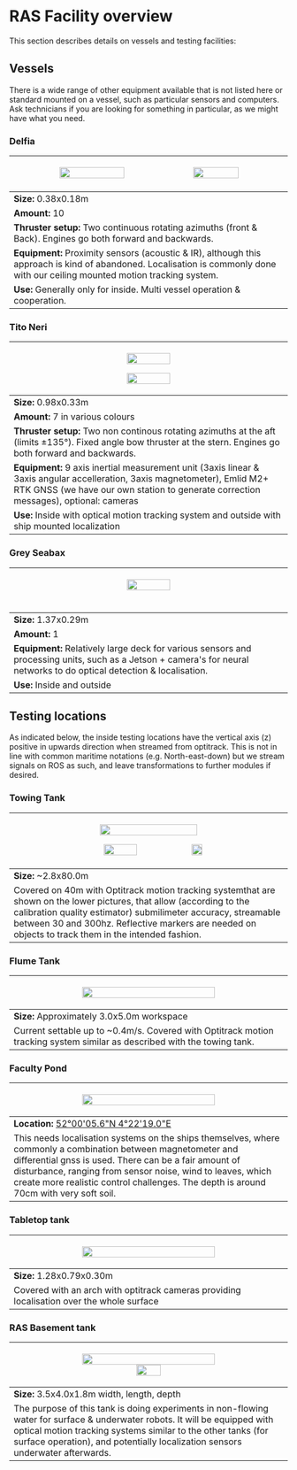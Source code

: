 # RAS Facility overview
This section describes details on vessels and testing facilities:

## Vessels
There is a wide range of other equipment available that is not listed here or standard mounted on a vessel, such as particular sensors and computers. Ask technicians if you are looking for something in particular, as we might have what you need.

### Delfia
|<p width="100%">    <img width="49%" src="https://github.com/user-attachments/assets/b1b71b13-1b0d-491a-bef0-fc4581ee2c0a">     <img width="41%" src="https://github.com/user-attachments/assets/631eea9c-8869-47c8-93d6-970ca0d5c8d7"> </p> |
| ----- | 
|**Size:** 0.38x0.18m |
|**Amount:** 10 |
|**Thruster setup:** Two continuous rotating azimuths (front & Back). Engines go both forward and backwards. |
|**Equipment:** Proximity sensors (acoustic & IR), although this approach is kind of abandoned. Localisation is commonly done with our ceiling mounted motion tracking system. |
|**Use:** Generally only for inside. Multi vessel operation & cooperation. |

### Tito Neri
|<p width="100%">    <img width="40%" src="https://github.com/user-attachments/assets/172630a1-a4b6-4369-8673-a2aea85236c3">  <div>   <img width="40%" src="https://github.com/user-attachments/assets/d7014aff-efcb-446d-b645-e0ff492ca926"> </p> |
| ----- | 
|**Size:** 0.98x0.33m|
|**Amount:** 7 in various colours|
|**Thruster setup:** Two non continous rotating azimuths at the aft (limits ±135°). Fixed angle bow thruster at the stern. Engines go both forward and backwards.|
|**Equipment:** 9 axis inertial measurement unit (3axis linear & 3axis angular accelleration, 3axis magnetometer), Emlid M2+ RTK GNSS (we have our own station to generate correction messages), optional: cameras|
|**Use:** Inside with optical motion tracking system and outside with ship mounted localization|

### Grey Seabax
|<p width="100%">  <img width="40%" src="https://github.com/user-attachments/assets/d95b3ac9-da7f-4ff8-836e-894e27f35974"> </p> <br> |
| ----- | 
|**Size:** 1.37x0.29m|
|**Amount:** 1|
|**Equipment:** Relatively large deck for various sensors and processing units, such as a Jetson + camera's for neural networks to do optical detection & localisation.|
|**Use:** Inside and outside|

## Testing locations
As indicated below, the inside testing locations have the vertical axis (z) positive in upwards direction when streamed from optitrack. This is not in line with common maritime notations (e.g. North-east-down) but we stream signals on ROS as such, and leave transformations to further modules if desired. 

### Towing Tank
|<p align="center" width="100%">    <img width="60%" src="https://github.com/user-attachments/assets/71019d50-c8f0-4bd0-abf3-5c43b71d030d">  </p> <p align="center" width="100%">   <img width="35%" src="https://github.com/user-attachments/assets/1dfc134f-f932-4c5f-9823-1e243df988c5">     <img width="20%" src="https://github.com/user-attachments/assets/d259bd5a-2339-4b35-bb81-894b24559df2"> </p> |
| ----- | 
|**Size:** ~2.8x80.0m|
| Covered on 40m with Optitrack motion tracking systemthat are shown on the lower pictures, that allow (according to the calibration quality estimator) submilimeter accuracy, streamable between 30 and 300hz. Reflective markers are needed on objects to track them in the intended fashion.|

### Flume Tank
|<p align="center" width="100%">    <img width="70%" src="https://github.com/RAS-Delft/ras-documentation-overview/assets/5917472/1d608763-c2a8-4dd7-90b6-39cc9a6998d1"> </p>|
| ----- | 
|**Size:** Approximately 3.0x5.0m workspace|
|Current settable up to ~0.4m/s. Covered with Optitrack motion tracking system similar as described with the towing tank.|

### Faculty Pond
|<p align="center" width="100%">    <img width="70%" src="https://github.com/user-attachments/assets/4e721890-a07b-4a14-95a0-dd865d5f529c"> </p>|
| ----- | 
|**Location:** [52°00'05.6"N 4°22'19.0"E](https://www.google.com/maps/place/52%C2%B000'05.6%22N+4%C2%B022'19.0%22E/@52.0015637,4.3713033,19z/data=!3m1!4b1!4m4!3m3!8m2!3d52.0015637!4d4.371947?hl=nl&entry=ttu)|
| This needs localisation systems on the ships themselves, where commonly a combination between magnetometer and differential gnss is used. There can be a fair amount of disturbance, ranging from sensor noise, wind to leaves, which create more realistic control challenges. The depth is around 70cm with very soft soil.|

### Tabletop tank
|<p align="center" width="100%">    <img width="70%" src="https://github.com/user-attachments/assets/5f60ef20-a942-4aa7-af11-0863602c8fd2"> </p> |
| ----- | 
|**Size:** 1.28x0.79x0.30m|
| Covered with an arch with optitrack cameras providing localisation over the whole surface|




### RAS Basement tank
|<p align="center" width="100%">    <img width="70%" src="https://github.com/user-attachments/assets/4221c42e-0e8c-43d8-95c6-bf88073f8898"> <img width="30%" src="https://github.com/user-attachments/assets/e13674a4-cc5e-4d80-a1e6-1be8830d137f"> </p> |
| ----- | 
|**Size:** 3.5x4.0x1.8m width, length, depth|
|The purpose of this tank is doing experiments in non-flowing water for surface & underwater robots. It will be equipped with optical motion tracking systems similar to the other tanks (for surface operation), and potentially localization sensors underwater afterwards. |
